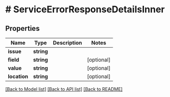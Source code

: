 # # ServiceErrorResponseDetailsInner

## Properties

| Name         | Type       | Description | Notes      |
| ------------ | ---------- | ----------- | ---------- |
| **issue**    | **string** |             |
| **field**    | **string** |             | [optional] |
| **value**    | **string** |             | [optional] |
| **location** | **string** |             | [optional] |

[[Back to Model list]](../../README.md#models) [[Back to API list]](../../README.md#endpoints) [[Back to README]](../../README.md)
